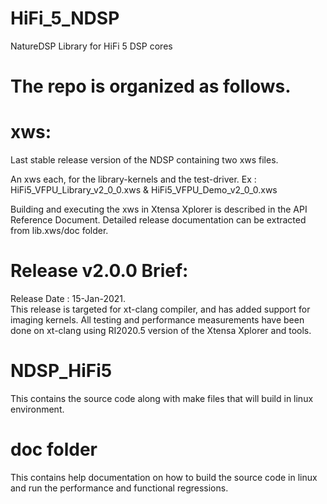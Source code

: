 # HiFi_5_NDSP
NatureDSP Library for HiFi 5 DSP cores

# The repo is organized as follows.

# xws:
  Last stable release version of the NDSP containing two xws files.

An xws each, for the library-kernels and the test-driver.
Ex : HiFi5_VFPU_Library_v2_0_0.xws & HiFi5_VFPU_Demo_v2_0_0.xws

Building and executing the xws in Xtensa Xplorer is described in the API Reference Document. 
Detailed release documentation can be extracted from lib.xws/doc folder.


# Release v2.0.0 Brief: 
Release Date : 15-Jan-2021.  
This release is targeted for xt-clang compiler, and has added support for imaging kernels.
All testing and performance measurements have been done on xt-clang using RI2020.5 version of the Xtensa Xplorer and tools.

# NDSP_HiFi5
This contains the source code along with make files that will build in linux environment.  

# doc folder
This contains help documentation on how to build the source code in linux and run the performance and functional regressions. 

